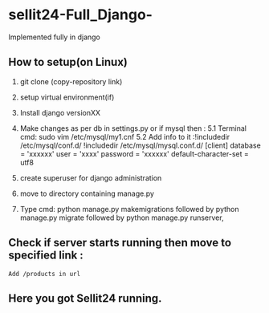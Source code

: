 # sellit24-Full_Django-
Implemented fully in django
## How to setup(on Linux)
1. git clone (copy-repository link)
2. setup virtual environment(if)
3. Install django versionXX
5. Make changes as per db in settings.py or if mysql then :
    5.1 Terminal cmd: sudo vim /etc/mysql/my1.cnf
    5.2 Add info to it :!includedir /etc/mysql/conf.d/
                        !includedir /etc/mysql/mysql.conf.d/
                          [client]
                          database = 'xxxxxx'
                          user = 'xxxx'
                          password = 'xxxxxx'
                          default-character-set = utf8

6. create superuser for django administration
7. move to directory containing manage.py
8. Type cmd: python manage.py makemigrations followed by python manage.py migrate followed by python manage.py runserver,
## Check if server starts running then move to specified link : 
    Add /products in url
   ## Here you got Sellit24 running.
